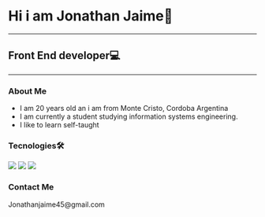 <h1>Hi i am Jonathan Jaime🚀</h1>
<hr>
<h2>Front End developer💻</h2>
<hr>
<h3>About Me</h3>
<ul>
  <li>I am 20 years old an i am from Monte Cristo, Cordoba Argentina</li>
  <li>I am currently a student studying information systems engineering.</li>
  <li>I like to learn self-taught</li>
</ul>
<h3>Tecnologies🛠️</h3>
<img src="https://github.com/jonathanjaime45/jonathanjaime45/assets/171106519/d426dcab-cf9a-4387-a532-52ce3c8ac003"> <img src= "https://github.com/jonathanjaime45/jonathanjaime45/assets/171106519/5a5423cd-974e-4204-aa09-d3a1b8995b85"> <img src ="https://camo.githubusercontent.com/1ee3a2eb805895d501c6e4e294f539d91491b65e2dfaf8a240a87f501b0d88fa/68747470733a2f2f696d672e736869656c64732e696f2f62616467652f2d4353532d3333333333333f7374796c653d666c6174266c6f676f3d43535333266c6f676f436f6c6f723d313537324236"> 
<h3>Contact Me</h3>
<p>Jonathanjaime45@gmail.com</p>


